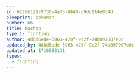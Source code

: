 ```yaml
---
id: 6226b121-9736-4a35-8440-c9dc114e934d
blueprint: pokemon
number: 66
title: Machop
type_1: fighting
author: 4d8d6ede-5963-429f-9c2f-74b897007e0c
updated_by: 4d8d6ede-5963-429f-9c2f-74b897007e0c
updated_at: 1716082131
types:
  - fighting
---
```

